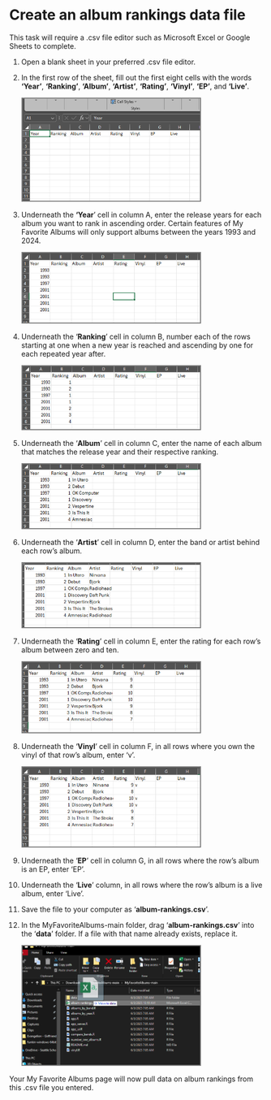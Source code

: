 # Create an album rankings data file

This task will require a .csv file editor such as Microsoft Excel or Google Sheets to complete.

1. Open a blank sheet in your preferred .csv file editor.
2. In the first row of the sheet, fill out the first eight cells with the words **‘Year’**, **‘Ranking’**, **‘Album’**, **‘Artist’**, **‘Rating’**, **‘Vinyl’**, **‘EP’**, and **‘Live’**.

    <img src= "/images/task16.png" alt="where to click" style="border: 2px solid grey;" width="350">
3. Underneath the **‘Year**’ cell in column A, enter the release years for each album you want to rank in ascending order. Certain features of My Favorite Albums will only support albums between the years 1993 and 2024\.

    <img src= "/images/task17.png" alt="where to click" style="border: 2px solid grey;" width="350">
4. Underneath the ‘**Ranking**’ cell in column B, number each of the rows starting at one when a new year is reached and ascending by one for each repeated year after.

    <img src= "/images/task18.png" alt="where to click" style="border: 2px solid grey;" width="350">
5. Underneath the ‘**Album**’ cell in column C, enter the name of each album that matches the release year and their respective ranking.

    <img src= "/images/task19.png" alt="where to click" style="border: 2px solid grey;" width="350">
6. Underneath the ‘**Artist**’ cell in column D, enter the band or artist behind each row’s album.

    <img src= "/images/task20.png" alt="where to click" style="border: 2px solid grey;" width="350">
7. Underneath the ‘**Rating**’ cell in column E, enter the rating for each row’s album between zero and ten\.

    <img src= "/images/task21.png" alt="where to click" style="border: 2px solid grey;" width="350">
8. Underneath the ‘**Vinyl**’ cell in column F, in all rows where you own the vinyl of that row’s album, enter ‘v’.

    <img src= "/images/task22.png" alt="where to click" style="border: 2px solid grey;" width="350">
9. Underneath the ‘**EP**’ cell in column G, in all rows where the row’s album is an EP, enter ‘EP’.  
     
10. Underneath the ‘**Live**’ column, in all rows where the row’s album is a live album, enter ‘Live’.

11. Save the file to your computer as ‘**album-rankings.csv**’.

12. In the MyFavoriteAlbums-main folder, drag ‘**album-rankings.csv**’ into the ‘**data**’ folder. If a file with that name already exists, replace it.

    <img src= "/images/task23.png" alt="where to click" style="border: 2px solid grey;" width="350">

Your My Favorite Albums page will now pull data on album rankings from this .csv file you entered.